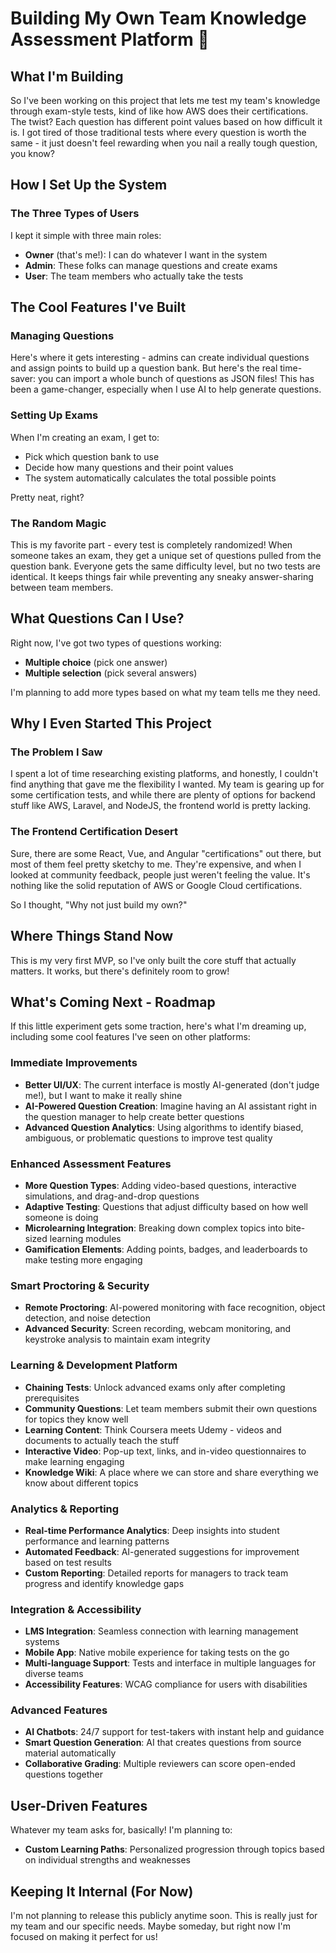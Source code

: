 # Building My Own Team Knowledge Assessment Platform 🚀

## **What I'm Building**

So I've been working on this project that lets me test my team's knowledge through exam-style tests, kind of like how AWS does their certifications. The twist? Each question has different point values based on how difficult it is. I got tired of those traditional tests where every question is worth the same - it just doesn't feel rewarding when you nail a really tough question, you know?

## **How I Set Up the System**

### **The Three Types of Users**

I kept it simple with three main roles:

- **Owner** (that's me!): I can do whatever I want in the system
- **Admin**: These folks can manage questions and create exams
- **User**: The team members who actually take the tests


## **The Cool Features I've Built**

### **Managing Questions**

Here's where it gets interesting - admins can create individual questions and assign points to build up a question bank. But here's the real time-saver: you can import a whole bunch of questions as JSON files! This has been a game-changer, especially when I use AI to help generate questions.

### **Setting Up Exams**

When I'm creating an exam, I get to:

- Pick which question bank to use
- Decide how many questions and their point values
- The system automatically calculates the total possible points

Pretty neat, right?

### **The Random Magic**

This is my favorite part - every test is completely randomized! When someone takes an exam, they get a unique set of questions pulled from the question bank. Everyone gets the same difficulty level, but no two tests are identical. It keeps things fair while preventing any sneaky answer-sharing between team members.

## **What Questions Can I Use?**

Right now, I've got two types of questions working:

- **Multiple choice** (pick one answer)
- **Multiple selection** (pick several answers)

I'm planning to add more types based on what my team tells me they need.

## **Why I Even Started This Project**

### **The Problem I Saw**

I spent a lot of time researching existing platforms, and honestly, I couldn't find anything that gave me the flexibility I wanted. My team is gearing up for some certification tests, and while there are plenty of options for backend stuff like AWS, Laravel, and NodeJS, the frontend world is pretty lacking.

### **The Frontend Certification Desert**

Sure, there are some React, Vue, and Angular "certifications" out there, but most of them feel pretty sketchy to me. They're expensive, and when I looked at community feedback, people just weren't feeling the value. It's nothing like the solid reputation of AWS or Google Cloud certifications.

So I thought, "Why not just build my own?"

## **Where Things Stand Now**

This is my very first MVP, so I've only built the core stuff that actually matters. It works, but there's definitely room to grow!

## **What's Coming Next - Roadmap**

If this little experiment gets some traction, here's what I'm dreaming up, including some cool features I've seen on other platforms:

### **Immediate Improvements**

- **Better UI/UX**: The current interface is mostly AI-generated (don't judge me!), but I want to make it really shine
- **AI-Powered Question Creation**: Imagine having an AI assistant right in the question manager to help create better questions
- **Advanced Question Analytics**: Using algorithms to identify biased, ambiguous, or problematic questions to improve test quality


### **Enhanced Assessment Features**

- **More Question Types**: Adding video-based questions, interactive simulations, and drag-and-drop questions
- **Adaptive Testing**: Questions that adjust difficulty based on how well someone is doing
- **Microlearning Integration**: Breaking down complex topics into bite-sized learning modules
- **Gamification Elements**: Adding points, badges, and leaderboards to make testing more engaging


### **Smart Proctoring & Security**

- **Remote Proctoring**: AI-powered monitoring with face recognition, object detection, and noise detection
- **Advanced Security**: Screen recording, webcam monitoring, and keystroke analysis to maintain exam integrity


### Learning & Development Platform

- **Chaining Tests**: Unlock advanced exams only after completing prerequisites
- **Community Questions**: Let team members submit their own questions for topics they know well
- **Learning Content**: Think Coursera meets Udemy - videos and documents to actually teach the stuff
- **Interactive Video**: Pop-up text, links, and in-video questionnaires to make learning engaging
- **Knowledge Wiki**: A place where we can store and share everything we know about different topics


### **Analytics & Reporting**

- **Real-time Performance Analytics**: Deep insights into student performance and learning patterns
- **Automated Feedback**: AI-generated suggestions for improvement based on test results
- **Custom Reporting**: Detailed reports for managers to track team progress and identify knowledge gaps


### **Integration & Accessibility**

- **LMS Integration**: Seamless connection with learning management systems
- **Mobile App**: Native mobile experience for taking tests on the go
- **Multi-language Support**: Tests and interface in multiple languages for diverse teams
- **Accessibility Features**: WCAG compliance for users with disabilities


### **Advanced Features**

- **AI Chatbots**: 24/7 support for test-takers with instant help and guidance
- **Smart Question Generation**: AI that creates questions from source material automatically
- **Collaborative Grading**: Multiple reviewers can score open-ended questions together


## **User-Driven Features**

Whatever my team asks for, basically! I'm planning to:

- **Custom Learning Paths**: Personalized progression through topics based on individual strengths and weaknesses


## **Keeping It Internal (For Now)**

I'm not planning to release this publicly anytime soon. This is really just for my team and our specific needs. Maybe someday, but right now I'm focused on making it perfect for us!
